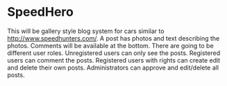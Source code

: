 SpeedHero
=========

This will be gallery style blog system for cars similar to http://www.speedhunters.com/. A post has photos and text describing the photos. Comments will be available at the bottom. There are going to be different user roles. Unregistered users can only see the posts. Registered users can comment the posts. Registered users with rights can create edit and delete their own posts. Administrators can approve and edit/delete all posts.